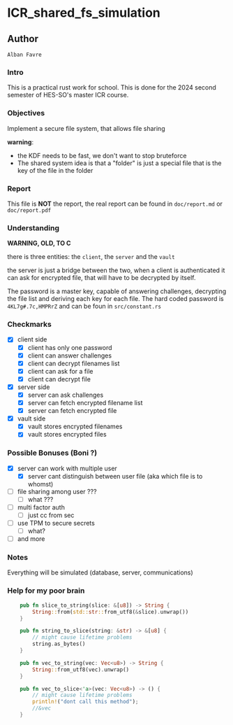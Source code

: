 # ICR_shared_fs_simulation
## Author 
```
Alban Favre
```
### Intro

This is a practical rust work for school.
This is done for the 2024 second semester of HES-SO's master ICR course.

### Objectives

Implement a secure file system, that allows file sharing

**warning**:
- the KDF needs to be fast, we don't want to stop bruteforce
- The shared system idea is that a "folder" is just a special file that is the key of the file in the folder

### Report

This file is **NOT** the report,
the real report can be found in `doc/report.md` or `doc/report.pdf`

### Understanding

**WARNING, OLD, TO C**

there is three entities: the `client`, the `server` and the `vault`

the server is just a bridge between the two, when a client is authenticated it can ask for encrypted file, that will have to be decrypted by itself.

The password is a master key, capable of answering challenges, decrypting the file list and deriving each key for each file. The hard coded password is `4KL7g#.7c,HMPRrZ` and can be foun in `src/constant.rs`

### Checkmarks

- [X] client side
  - [X] client has only one password
  - [X] client can answer challenges
  - [X] client can decrypt filenames list
  - [X] client can ask for a file
  - [X] client can decrypt file
- [X] server side
  - [X] server can ask challenges
  - [X] server can fetch encrypted filename list
  - [X] server can fetch encrypted file
- [X] vault side
  - [X] vault stores encrypted filenames
  - [X] vault stores encrypted files

### Possible Bonuses (Boni ?)

- [X] server can work with multiple user
  - [X] server cant distinguish between user file (aka which file is to whomst)
- [ ] file sharing among user ???
  - [ ] what ???
- [ ] multi factor auth
  - [ ] just cc from sec
- [ ] use TPM to secure secrets
  - [ ] what?
- [ ] and more

### Notes

Everything will be simulated (database, server, communications)

### Help for my poor brain

```rust
    pub fn slice_to_string(slice: &[u8]) -> String {
        String::from(std::str::from_utf8(&slice).unwrap())
    }

    pub fn string_to_slice(string: &str) -> &[u8] {
        // might cause lifetime problems
        string.as_bytes()
    }

    pub fn vec_to_string(vec: Vec<u8>) -> String {
        String::from_utf8(vec).unwrap()
    }

    pub fn vec_to_slice<'a>(vec: Vec<u8>) -> () {
        // might cause lifetime problems
        println!("dont call this method");
        //&vec
    }
```

